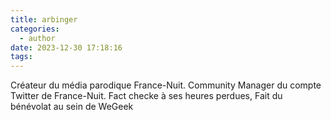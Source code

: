 ```yaml
---
title: arbinger
categories:
  - author
date: 2023-12-30 17:18:16
tags:
---
```

Créateur du média parodique France-Nuit.
Community Manager du compte Twitter de France-Nuit.
Fact checke à ses heures perdues,
Fait du bénévolat au sein de WeGeek
